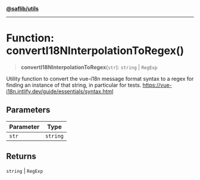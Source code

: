 [**@saflib/utils**](../index.md)

---

# Function: convertI18NInterpolationToRegex()

> **convertI18NInterpolationToRegex**(`str`): `string` \| `RegExp`

Utility function to convert the vue-i18n message format syntax to a
regex for finding an instance of that string, in particular for tests.
https://vue-i18n.intlify.dev/guide/essentials/syntax.html

## Parameters

| Parameter | Type     |
| --------- | -------- |
| `str`     | `string` |

## Returns

`string` \| `RegExp`
